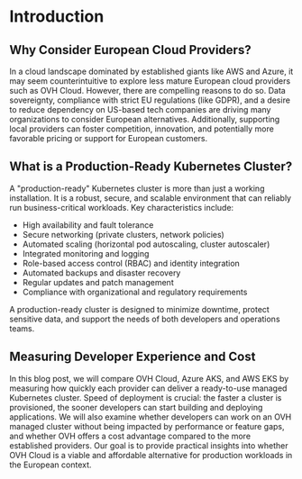 # Introduction

## Why Consider European Cloud Providers?

In a cloud landscape dominated by established giants like AWS and Azure, it may seem counterintuitive to explore less mature European cloud providers such as OVH Cloud. However, there are compelling reasons to do so. Data sovereignty, compliance with strict EU regulations (like GDPR), and a desire to reduce dependency on US-based tech companies are driving many organizations to consider European alternatives. Additionally, supporting local providers can foster competition, innovation, and potentially more favorable pricing or support for European customers.

## What is a Production-Ready Kubernetes Cluster?

A "production-ready" Kubernetes cluster is more than just a working installation. It is a robust, secure, and scalable environment that can reliably run business-critical workloads. Key characteristics include:
- High availability and fault tolerance
- Secure networking (private clusters, network policies)
- Automated scaling (horizontal pod autoscaling, cluster autoscaler)
- Integrated monitoring and logging
- Role-based access control (RBAC) and identity integration
- Automated backups and disaster recovery
- Regular updates and patch management
- Compliance with organizational and regulatory requirements

A production-ready cluster is designed to minimize downtime, protect sensitive data, and support the needs of both developers and operations teams.

## Measuring Developer Experience and Cost

In this blog post, we will compare OVH Cloud, Azure AKS, and AWS EKS by measuring how quickly each provider can deliver a ready-to-use managed Kubernetes cluster. Speed of deployment is crucial: the faster a cluster is provisioned, the sooner developers can start building and deploying applications. We will also examine whether developers can work on an OVH managed cluster without being impacted by performance or feature gaps, and whether OVH offers a cost advantage compared to the more established providers. Our goal is to provide practical insights into whether OVH Cloud is a viable and affordable alternative for production workloads in the European context.
